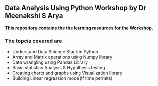 ## Data Analysis Using Python Workshop by Dr Meenakshi S Arya

<b> This repository contains the the learning resources for the Workshop. </b>

### The topcis covered are 

- Understand Data Science Stack in Python
- Array and Matrix operations using Numpy library
- Data wrangling using Pandas Library
- Basic statistics Analysis & Hypothesis testing
- Creating charts and graphs using Visualization library
- Building Linear regression model(If time permits)
